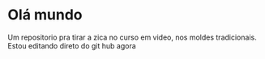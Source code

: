 # Olá mundo
Um repositorio pra tirar a zica no curso em video, nos moldes tradicionais.</b>
Estou editando direto do git hub agora
